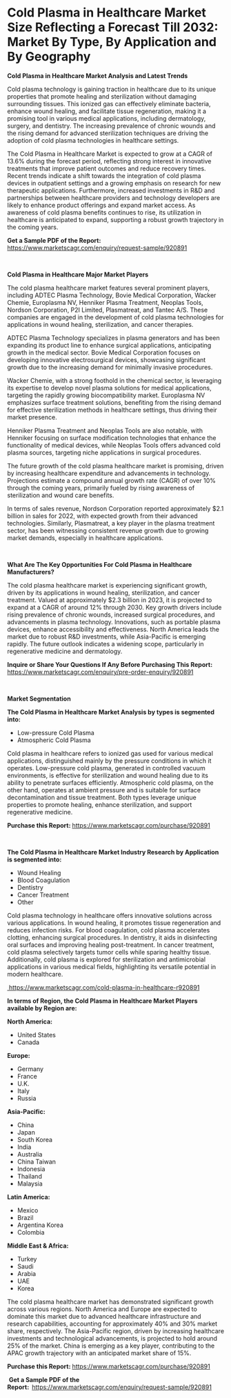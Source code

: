 <p><h1>Cold Plasma in Healthcare Market Size Reflecting a Forecast Till 2032: Market By Type, By Application and By Geography</h1></p><p><strong>Cold Plasma in Healthcare Market Analysis and Latest Trends</strong></p>
<p><p>Cold plasma technology is gaining traction in healthcare due to its unique properties that promote healing and sterilization without damaging surrounding tissues. This ionized gas can effectively eliminate bacteria, enhance wound healing, and facilitate tissue regeneration, making it a promising tool in various medical applications, including dermatology, surgery, and dentistry. The increasing prevalence of chronic wounds and the rising demand for advanced sterilization techniques are driving the adoption of cold plasma technologies in healthcare settings.</p><p>The Cold Plasma in Healthcare Market is expected to grow at a CAGR of 13.6% during the forecast period, reflecting strong interest in innovative treatments that improve patient outcomes and reduce recovery times. Recent trends indicate a shift towards the integration of cold plasma devices in outpatient settings and a growing emphasis on research for new therapeutic applications. Furthermore, increased investments in R&D and partnerships between healthcare providers and technology developers are likely to enhance product offerings and expand market access. As awareness of cold plasma benefits continues to rise, its utilization in healthcare is anticipated to expand, supporting a robust growth trajectory in the coming years.</p></p>
<p><strong>Get a Sample PDF of the Report:&nbsp;</strong> <a href="https://www.marketscagr.com/enquiry/request-sample/920891?utm_campaign=2958&utm_medium=2&utm_source=Github&utm_content=ia&utm_term=18042025&utm_id=cold-plasma-in-healthcare">https://www.marketscagr.com/enquiry/request-sample/920891</a></p>
<p>&nbsp;</p>
<p><strong>Cold Plasma in Healthcare Major Market Players</strong></p>
<p><p>The cold plasma healthcare market features several prominent players, including ADTEC Plasma Technology, Bovie Medical Corporation, Wacker Chemie, Europlasma NV, Henniker Plasma Treatment, Neoplas Tools, Nordson Corporation, P2I Limited, Plasmatreat, and Tantec A/S. These companies are engaged in the development of cold plasma technologies for applications in wound healing, sterilization, and cancer therapies.</p><p>ADTEC Plasma Technology specializes in plasma generators and has been expanding its product line to enhance surgical applications, anticipating growth in the medical sector. Bovie Medical Corporation focuses on developing innovative electrosurgical devices, showcasing significant growth due to the increasing demand for minimally invasive procedures.</p><p>Wacker Chemie, with a strong foothold in the chemical sector, is leveraging its expertise to develop novel plasma solutions for medical applications, targeting the rapidly growing biocompatibility market. Europlasma NV emphasizes surface treatment solutions, benefiting from the rising demand for effective sterilization methods in healthcare settings, thus driving their market presence.</p><p>Henniker Plasma Treatment and Neoplas Tools are also notable, with Henniker focusing on surface modification technologies that enhance the functionality of medical devices, while Neoplas Tools offers advanced cold plasma sources, targeting niche applications in surgical procedures.</p><p>The future growth of the cold plasma healthcare market is promising, driven by increasing healthcare expenditure and advancements in technology. Projections estimate a compound annual growth rate (CAGR) of over 10% through the coming years, primarily fueled by rising awareness of sterilization and wound care benefits.</p><p>In terms of sales revenue, Nordson Corporation reported approximately $2.1 billion in sales for 2022, with expected growth from their advanced technologies. Similarly, Plasmatreat, a key player in the plasma treatment sector, has been witnessing consistent revenue growth due to growing market demands, especially in healthcare applications.</p></p>
<p>&nbsp;</p>
<p><strong>What Are The Key Opportunities For Cold Plasma in Healthcare Manufacturers?</strong></p>
<p><p>The cold plasma healthcare market is experiencing significant growth, driven by its applications in wound healing, sterilization, and cancer treatment. Valued at approximately $2.3 billion in 2023, it is projected to expand at a CAGR of around 12% through 2030. Key growth drivers include rising prevalence of chronic wounds, increased surgical procedures, and advancements in plasma technology. Innovations, such as portable plasma devices, enhance accessibility and effectiveness. North America leads the market due to robust R&D investments, while Asia-Pacific is emerging rapidly. The future outlook indicates a widening scope, particularly in regenerative medicine and dermatology.</p></p>
<p><strong>Inquire or Share Your Questions If Any Before Purchasing This Report:</strong> <a href="https://www.marketscagr.com/enquiry/pre-order-enquiry/920891?utm_campaign=2958&utm_medium=2&utm_source=Github&utm_content=ia&utm_term=18042025&utm_id=cold-plasma-in-healthcare">https://www.marketscagr.com/enquiry/pre-order-enquiry/920891</a></p>
<p>&nbsp;</p>
<p><strong>Market Segmentation</strong></p>
<p><strong>The Cold Plasma in Healthcare Market Analysis by types is segmented into:</strong></p>
<p><ul><li>Low-pressure Cold Plasma</li><li>Atmospheric Cold Plasma</li></ul></p>
<p><p>Cold plasma in healthcare refers to ionized gas used for various medical applications, distinguished mainly by the pressure conditions in which it operates. Low-pressure cold plasma, generated in controlled vacuum environments, is effective for sterilization and wound healing due to its ability to penetrate surfaces efficiently. Atmospheric cold plasma, on the other hand, operates at ambient pressure and is suitable for surface decontamination and tissue treatment. Both types leverage unique properties to promote healing, enhance sterilization, and support regenerative medicine.</p></p>
<p><strong>Purchase this Report:&nbsp;</strong><a href="https://www.marketscagr.com/purchase/920891?utm_campaign=2958&utm_medium=2&utm_source=Github&utm_content=ia&utm_term=18042025&utm_id=cold-plasma-in-healthcare">https://www.marketscagr.com/purchase/920891</a></p>
<p>&nbsp;</p>
<p><strong>The Cold Plasma in Healthcare Market Industry Research by Application is segmented into:</strong></p>
<p><ul><li>Wound Healing</li><li>Blood Coagulation</li><li>Dentistry</li><li>Cancer Treatment</li><li>Other</li></ul></p>
<p><p>Cold plasma technology in healthcare offers innovative solutions across various applications. In wound healing, it promotes tissue regeneration and reduces infection risks. For blood coagulation, cold plasma accelerates clotting, enhancing surgical procedures. In dentistry, it aids in disinfecting oral surfaces and improving healing post-treatment. In cancer treatment, cold plasma selectively targets tumor cells while sparing healthy tissue. Additionally, cold plasma is explored for sterilization and antimicrobial applications in various medical fields, highlighting its versatile potential in modern healthcare.</p></p>
<p><a href="https://www.marketscagr.com/cold-plasma-in-healthcare-r920891?utm_campaign=2958&utm_medium=2&utm_source=Github&utm_content=ia&utm_term=18042025&utm_id=cold-plasma-in-healthcare">&nbsp;https://www.marketscagr.com/cold-plasma-in-healthcare-r920891</a></p>
<p><strong>In terms of Region, the Cold Plasma in Healthcare Market Players available by Region are:</strong></p>
<p>
    <p> <strong> North America: </strong>
        <ul>
            <li>United States</li>
            <li>Canada</li>
        </ul>
        </p> 
    <p> <strong> Europe: </strong>
        <ul>
            <li>Germany</li>
            <li>France</li>
            <li>U.K.</li>
            <li>Italy</li>
            <li>Russia</li>
        </ul>
        </p> 
    <p> <strong> Asia-Pacific: </strong>
        <ul>
            <li>China</li>
            <li>Japan</li>
            <li>South Korea</li>
            <li>India</li>
            <li>Australia</li>
            <li>China Taiwan</li>
            <li>Indonesia</li>
            <li>Thailand</li>
            <li>Malaysia</li>
        </ul>
        </p> 
    <p> <strong> Latin America: </strong>
        <ul>
            <li>Mexico</li>
            <li>Brazil</li>
            <li>Argentina Korea</li>
            <li>Colombia</li>
        </ul>
        </p> 
    <p> <strong> Middle East & Africa: </strong>
        <ul>
            <li>Turkey</li>
            <li>Saudi</li>
            <li>Arabia</li>
            <li>UAE</li>
            <li>Korea</li>
        </ul>
    </p>
    </p>
<p><p>The cold plasma healthcare market has demonstrated significant growth across various regions. North America and Europe are expected to dominate this market due to advanced healthcare infrastructure and research capabilities, accounting for approximately 40% and 30% market share, respectively. The Asia-Pacific region, driven by increasing healthcare investments and technological advancements, is projected to hold around 25% of the market. China is emerging as a key player, contributing to the APAC growth trajectory with an anticipated market share of 15%.</p></p>
<p><strong>Purchase this Report: </strong><a href="https://www.marketscagr.com/purchase/920891?utm_campaign=2958&utm_medium=2&utm_source=Github&utm_content=ia&utm_term=18042025&utm_id=cold-plasma-in-healthcare">https://www.marketscagr.com/purchase/920891</a></p>
<p>&nbsp;<strong>Get a Sample PDF of the Report:&nbsp;&nbsp;</strong><a href="https://www.marketscagr.com/enquiry/request-sample/920891?utm_campaign=2958&utm_medium=2&utm_source=Github&utm_content=ia&utm_term=18042025&utm_id=cold-plasma-in-healthcare">https://www.marketscagr.com/enquiry/request-sample/920891</a></p>
<p><strong></strong></p>
<p><p></p><p></p><p></p></p>